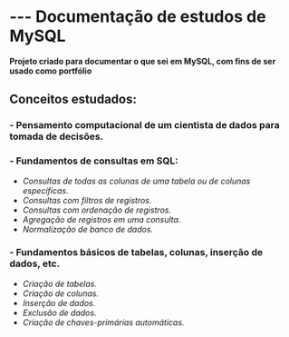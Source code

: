# --- Documentação de estudos de MySQL

**Projeto criado para documentar o que sei em MySQL, com fins de ser usado como portfólio**

## Conceitos estudados:

### - Pensamento computacional de um cientista de dados para tomada de decisões.

### - Fundamentos de consultas em SQL:
* *Consultas de todas as colunas de uma tabela ou de colunas específicas.*
* *Consultas com filtros de registros.*
* *Consultas com ordenação de registros.*
* *Agregação de registros em uma consulta.*
* *Normalização de banco de dados.*

### - Fundamentos básicos de tabelas, colunas, inserção de dados, etc.
* *Criação de tabelas.*
* *Criação de colunas.*
* *Inserção de dados.*
* *Exclusão de dados.*
* *Criação de chaves-primárias automáticas.*
